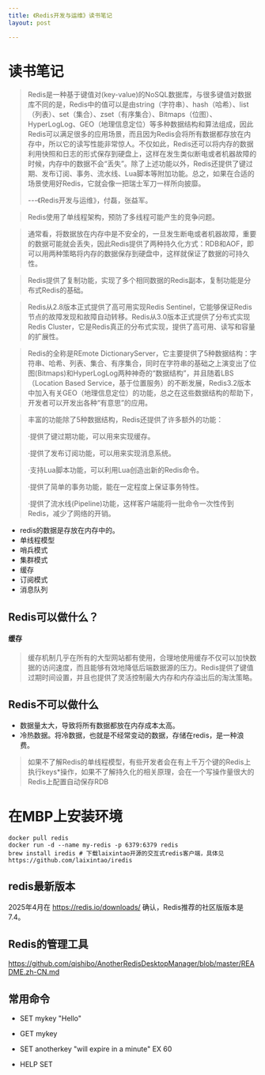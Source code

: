 ```yaml
---
title: 《Redis开发与运维》读书笔记
layout: post

---
```


# 读书笔记

> Redis是一种基于键值对(key-value)的NoSQL数据库，与很多键值对数据库不同的是，Redis中的值可以是由string（字符串）、hash（哈希）、list（列表）、set（集合）、zset（有序集合）、Bitmaps（位图）、HyperLogLog、GEO（地理信息定位）等多种数据结构和算法组成，因此Redis可以满足很多的应用场景，而且因为Redis会将所有数据都存放在内存中，所以它的读写性能非常惊人。不仅如此，Redis还可以将内存的数据利用快照和日志的形式保存到硬盘上，这样在发生类似断电或者机器故障的时候，内存中的数据不会“丢失”。除了上述功能以外，Redis还提供了键过期、发布订阅、事务、流水线、Lua脚本等附加功能。总之，如果在合适的场景使用好Redis，它就会像一把瑞士军刀一样所向披靡。
>
> ---《Redis开发与运维》，付磊，张益军。



> Redis使用了单线程架构，预防了多线程可能产生的竞争问题。

> 通常看，将数据放在内存中是不安全的，一旦发生断电或者机器故障，重要的数据可能就会丢失，因此Redis提供了两种持久化方式：RDB和AOF，即可以用两种策略将内存的数据保存到硬盘中，这样就保证了数据的可持久性。

> Redis提供了复制功能，实现了多个相同数据的Redis副本，复制功能是分布式Redis的基础。

> Redis从2.8版本正式提供了高可用实现Redis Sentinel，它能够保证Redis节点的故障发现和故障自动转移。Redis从3.0版本正式提供了分布式实现Redis Cluster，它是Redis真正的分布式实现，提供了高可用、读写和容量的扩展性。



> Redis的全称是REmote DictionaryServer，它主要提供了5种数据结构：字符串、哈希、列表、集合、有序集合，同时在字符串的基础之上演变出了位图(Bitmaps)和HyperLogLog两种神奇的“数据结构”，并且随着LBS（Location Based Service，基于位置服务）的不断发展，Redis3.2版本中加入有关GEO（地理信息定位）的功能，总之在这些数据结构的帮助下，开发者可以开发出各种“有意思”的应用。



> 丰富的功能除了5种数据结构，Redis还提供了许多额外的功能：
>
> ·提供了键过期功能，可以用来实现缓存。
>
> ·提供了发布订阅功能，可以用来实现消息系统。
>
> ·支持Lua脚本功能，可以利用Lua创造出新的Redis命令。
>
> ·提供了简单的事务功能，能在一定程度上保证事务特性。
>
> ·提供了流水线(Pipeline)功能，这样客户端能将一批命令一次性传到Redis，减少了网络的开销。



* redis的数据是存放在内存中的。
* 单线程模型
* 哨兵模式
* 集群模式
* 缓存
* 订阅模式
* 消息队列



## Redis可以做什么？

#### 缓存

> 缓存机制几乎在所有的大型网站都有使用，合理地使用缓存不仅可以加快数据的访问速度，而且能够有效地降低后端数据源的压力。Redis提供了键值过期时间设置，并且也提供了灵活控制最大内存和内存溢出后的淘汰策略。



## Redis不可以做什么

* 数据量太大，导致将所有数据都放在内存成本太高。
* 冷热数据。将冷数据，也就是不经常变动的数据，存储在redis，是一种浪费。



> 如果不了解Redis的单线程模型，有些开发者会在有上千万个键的Redis上执行keys*操作，如果不了解持久化的相关原理，会在一个写操作量很大的Redis上配置自动保存RDB



# 在MBP上安装环境

```shell
docker pull redis
docker run -d --name my-redis -p 6379:6379 redis
brew install iredis # 下载laixintao开源的交互式redis客户端，具体见 https://github.com/laixintao/iredis
```



## redis最新版本

2025年4月在 https://redis.io/downloads/  确认，Redis推荐的社区版版本是7.4。



## Redis的管理工具

https://github.com/qishibo/AnotherRedisDesktopManager/blob/master/README.zh-CN.md



## 常用命令

* SET mykey "Hello"

* GET mykey

* SET anotherkey "will expire in a minute" EX 60

* HELP SET



